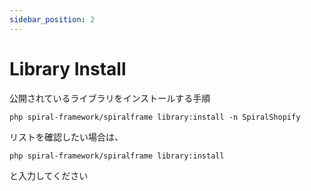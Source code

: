 ```yaml
---
sidebar_position: 2
---
```


# Library Install

公開されているライブラリをインストールする手順

~~~
php spiral-framework/spiralframe library:install -n SpiralShopify
~~~

リストを確認したい場合は、
~~~
php spiral-framework/spiralframe library:install
~~~

と入力してください